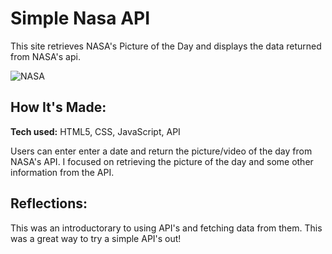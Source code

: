 # Simple Nasa API 

This site retrieves NASA's Picture of the Day and displays the data returned from NASA's api. 

![NASA](https://www.nasa.gov/sites/default/files/styles/ubernode_alt_horiz/public/thumbnails/image/nasa_town_hall_bam_screen-dr.png)

## How It's Made:

**Tech used:** HTML5, CSS, JavaScript, API

Users can enter enter a date and return the picture/video of the day from NASA's API. I focused on retrieving the picture of the day and some other information from the API. 

<!-- ## Optimizations

An array could be used as we learned more about those and objects. Will be looking to add and optimize this code in the future. -->

## Reflections:

This was an introductorary to using API's and fetching data from them. This was a great way to try a simple API's out!
